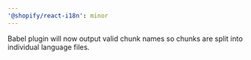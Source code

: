 ```yaml
---
'@shopify/react-i18n': minor
---
```


Babel plugin will now output valid chunk names so chunks are split into individual language files.
